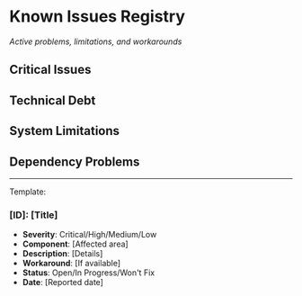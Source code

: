 # Known Issues Registry
_Active problems, limitations, and workarounds_

## Critical Issues
<!-- Issues requiring immediate attention -->

## Technical Debt
<!-- Code that needs refactoring -->

## System Limitations
<!-- Known constraints and boundaries -->

## Dependency Problems
<!-- Third-party issues and tracking -->

---
Template:
### [ID]: [Title]
- **Severity**: Critical/High/Medium/Low
- **Component**: [Affected area]
- **Description**: [Details]
- **Workaround**: [If available]
- **Status**: Open/In Progress/Won't Fix
- **Date**: [Reported date]
